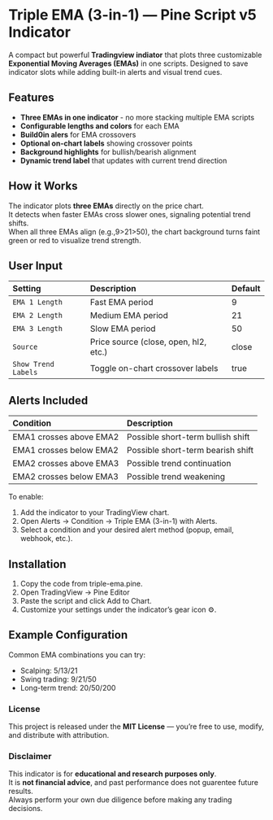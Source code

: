 # Triple EMA (3-in-1) — Pine Script v5 Indicator

A compact but powerful **Tradingview indiator** that plots three customizable **Exponential Moving Averages (EMAs)** in one scripts.
Designed to save indicator slots while adding built-in alerts and visual trend cues.

## Features

- **Three EMAs in one indicator** - no more stacking multiple EMA scripts
- **Configurable lengths and colors** for each EMA
- **Build0in alers** for EMA crossovers
- **Optional on-chart labels** showing crossover points
- **Background highlights** for bullish/bearish alignment
- **Dynamic trend label** that updates with current trend direction

## How it Works

The indicator plots **three EMAs** directly on the price chart. \
It detects when faster EMAs cross slower ones, signaling potential trend shifts. \
When all three EMAs align (e.g.,9>21>50), the chart background turns faint green or red to visualize trend strength.

## User Input

| Setting             | Description                           | Default |
| :------------------ | :------------------------------------ | :------ |
| `EMA 1 Length`      | Fast EMA period                       | 9       |
| `EMA 2 Length`      | Medium EMA period                     | 21      |
| `EMA 3 Length`      | Slow EMA period                       | 50      |
| `Source`            | Price source (close, open, hl2, etc.) | close   |
| `Show Trend Labels` | Toggle on-chart crossover labels      | true    |

## Alerts Included

| Condition               | Description                       |
| :---------------------- | :-------------------------------- |
| EMA1 crosses above EMA2 | Possible short-term bullish shift |
| EMA1 crosses below EMA2 | Possible short-term bearish shift |
| EMA2 crosses above EMA3 | Possible trend continuation       |
| EMA2 crosses below EMA3 | Possible trend weakening          |

To enable:
1. Add the indicator to your TradingView chart.
2. Open Alerts → Condition → Triple EMA (3-in-1) with Alerts.
3. Select a condition and your desired alert method (popup, email, webhook, etc.).

## Installation
1. Copy the code from triple-ema.pine.
2. Open TradingView → Pine Editor
3. Paste the script and click Add to Chart.
4. Customize your settings under the indicator’s gear icon ⚙️.

## Example Configuration

Common EMA combinations you can try:

- Scalping: 5/13/21
- Swing trading: 9/21/50
- Long-term trend: 20/50/200

### License

This project is released under the **MIT License** — you’re free to use, modify, and distribute with attribution.

### Disclaimer

This indicator is for **educational and research purposes only**. \
It is  **not financial advice**, and past performance does not guarentee future results. \
Always perform your own due diligence before making any trading decisions.


